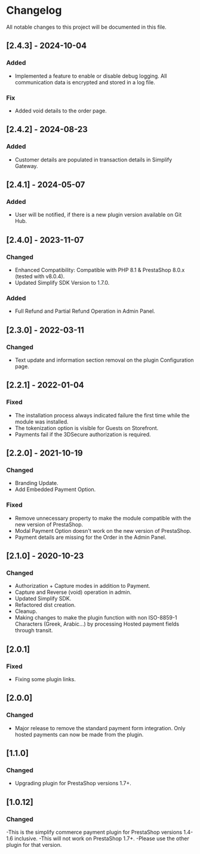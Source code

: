 # Changelog
All notable changes to this project will be documented in this file.

## [2.4.3] - 2024-10-04
### Added
- Implemented a feature to enable or disable debug logging. All communication data is encrypted and stored in a log file.

### Fix
- Added void details to the order page.

## [2.4.2] - 2024-08-23
### Added
- Customer details are populated in transaction details in Simplify Gateway.

## [2.4.1] - 2024-05-07
### Added
- User will be notified, if there is a new plugin version available on Git Hub.

## [2.4.0] - 2023-11-07
### Changed
- Enhanced Compatibility: Compatible with PHP 8.1 & PrestaShop 8.0.x (tested with v8.0.4).
- Updated Simplify SDK Version to 1.7.0.

### Added
- Full Refund and Partial Refund Operation in Admin Panel.


## [2.3.0] - 2022-03-11
### Changed
- Text update and information section removal on the plugin Configuration page.


## [2.2.1] - 2022-01-04
### Fixed
- The installation process always indicated failure the first time while the module was installed.
- The tokenization option is visible for Guests on Storefront.
- Payments fail if the 3DSecure authorization is required.


## [2.2.0] - 2021-10-19
### Changed
- Branding Update.
- Add Embedded Payment Option.

### Fixed
- Remove unnecessary property to make the module compatible with the new version of PrestaShop.
- Modal Payment Option doesn't work on the new version of PrestaShop.
- Payment details are missing for the Order in the Admin Panel.


## [2.1.0] - 2020-10-23
### Changed
- Authorization + Capture modes in addition to Payment.
- Capture and Reverse (void) operation in admin.
- Updated Simplify SDK.
- Refactored dist creation.
- Cleanup.
- Making changes to make the plugin function with non ISO-8859-1 Characters (Greek, Arabic...) by processing Hosted payment fields through transit.


## [2.0.1]
### Fixed
- Fixing some plugin links.


## [2.0.0]
### Changed
- Major release to remove the standard payment form integration. Only hosted payments can now be made from the plugin.


## [1.1.0]
### Changed
- Upgrading plugin for PrestaShop versions 1.7+.


## [1.0.12]
### Changed
-This is the simplify commerce payment plugin for PrestaShop versions 1.4-1.6 inclusive.
-This will not work on PrestaShop 1.7+.
-Please use the other plugin for that version.

